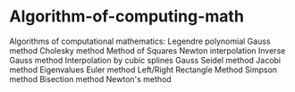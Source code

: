 # Algorithm-of-computing-math
Algorithms of computational mathematics: Legendre polynomial Gauss method Cholesky method Method of Squares Newton interpolation Inverse Gauss method Interpolation by cubic splines Gauss Seidel method Jacobi method Eigenvalues Euler method Left/Right Rectangle Method Simpson method Bisection method Newton's method
